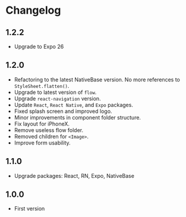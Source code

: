 # Changelog

## 1.2.2
* Upgrade to Expo 26

## 1.2.0
* Refactoring to the latest NativeBase version. No more references to `StyleSheet.flatten()`.
* Upgrade to latest version of `flow`.
* Upgrade `react-navigation` version.
* Update `React`, `React Native`, and `Expo` packages.
* Fixed splash screen and improved logo.
* Minor improvements in component folder structure.
* Fix layout for iPhoneX.
* Remove useless flow folder.
* Removed children for `<Image>`.
* Improve form usability.

## 1.1.0
* Upgrade packages: React, RN, Expo, NativeBase

## 1.0.0
* First version
